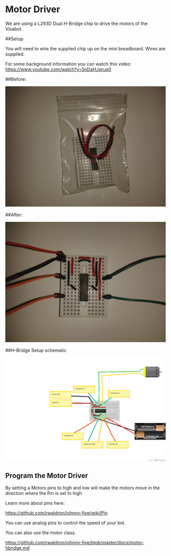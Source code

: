 # Motor Driver

We are using a L293D Dual H-Bridge chip to drive the motors of the Visabot.

##Setup

You will need to wire the supplied chip up on the mini breadboard. Wires are supplied.

For some background information you can watch this video: https://www.youtube.com/watch?v=5nDaHJqruq0

##Before:

![Motor Driver Setup before](./images/MotorDriverAfter.jpg)

##After:

![Motor Driver Setup after](./images/MotorDriverBefore.jpg)

##H-Bridge Setup schematic

![Hbridge Motor Driver setup](./images/HBridgeSetup_bb.png)

## Program the Motor Driver

By setting a Motors pins to high and low will make the motors move in the direction where the Pin is set to high.

Learn more about pins here:

https://github.com/rwaldron/johnny-five/wiki/Pin

You can use analog pins to control the speed of your bot.

You can also use the motor class.

https://github.com/rwaldron/johnny-five/blob/master/docs/motor-hbridge.md